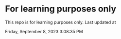 # For learning purposes only
This repo is for learning purposes only.
Last updated at

Friday, September 8, 2023 3:08:35 PM

